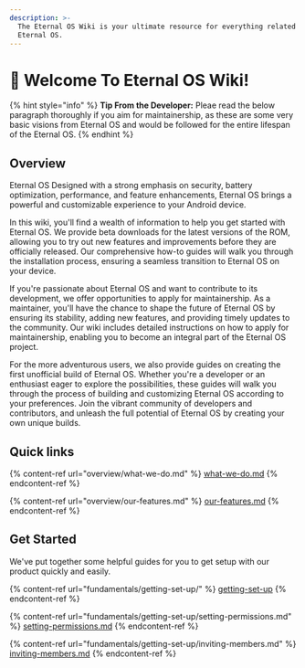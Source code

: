 ```yaml
---
description: >-
  The Eternal OS Wiki is your ultimate resource for everything related to
  Eternal OS.
---
```


# 👋 Welcome To Eternal OS Wiki!

{% hint style="info" %}
**Tip From the Developer:** Pleae read the below paragraph thoroughly if you aim for maintainership, as these are some very basic visions from Eternal OS and would be followed for the entire lifespan of the Eternal OS.
{% endhint %}

## Overview

Eternal OS Designed with a strong emphasis on security, battery optimization, performance, and feature enhancements, Eternal OS brings a powerful and customizable experience to your Android device.

In this wiki, you'll find a wealth of information to help you get started with Eternal OS. We provide beta downloads for the latest versions of the ROM, allowing you to try out new features and improvements before they are officially released. Our comprehensive how-to guides will walk you through the installation process, ensuring a seamless transition to Eternal OS on your device.

If you're passionate about Eternal OS and want to contribute to its development, we offer opportunities to apply for maintainership. As a maintainer, you'll have the chance to shape the future of Eternal OS by ensuring its stability, adding new features, and providing timely updates to the community. Our wiki includes detailed instructions on how to apply for maintainership, enabling you to become an integral part of the Eternal OS project.

For the more adventurous users, we also provide guides on creating the first unofficial build of Eternal OS. Whether you're a developer or an enthusiast eager to explore the possibilities, these guides will walk you through the process of building and customizing Eternal OS according to your preferences. Join the vibrant community of developers and contributors, and unleash the full potential of Eternal OS by creating your own unique builds.

## Quick links

{% content-ref url="overview/what-we-do.md" %}
[what-we-do.md](overview/what-we-do.md)
{% endcontent-ref %}

{% content-ref url="overview/our-features.md" %}
[our-features.md](overview/our-features.md)
{% endcontent-ref %}

## Get Started

We've put together some helpful guides for you to get setup with our product quickly and easily.

{% content-ref url="fundamentals/getting-set-up/" %}
[getting-set-up](fundamentals/getting-set-up/)
{% endcontent-ref %}

{% content-ref url="fundamentals/getting-set-up/setting-permissions.md" %}
[setting-permissions.md](fundamentals/getting-set-up/setting-permissions.md)
{% endcontent-ref %}

{% content-ref url="fundamentals/getting-set-up/inviting-members.md" %}
[inviting-members.md](fundamentals/getting-set-up/inviting-members.md)
{% endcontent-ref %}
